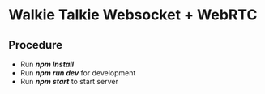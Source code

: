 # Walkie Talkie Websocket + WebRTC

## Procedure
- Run **_npm Install_**
- Run **_npm run dev_** for development
- Run **_npm start_** to start server
